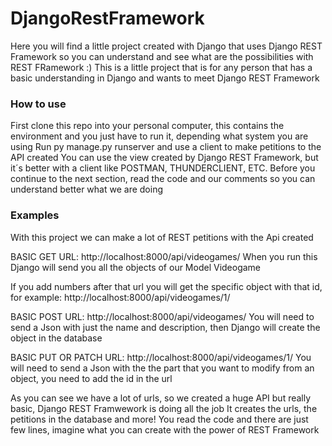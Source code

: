 # DjangoRestFramework
Here you will find a little project created with Django that uses Django REST Framework so you can understand and see what are the possibilities with REST FRamework :)
This is a little project that is for any person that has a basic understanding in Django and wants to meet Django REST Framework

### How to use
First clone this repo into your personal computer, this contains the environment and you just have to run it, depending what system you are using
Run py manage.py runserver and use a client to make petitions to the API created
You can use the view created by Django REST Framework, but it´s better with a client like POSTMAN, THUNDERCLIENT, ETC.
Before you continue to the next section, read the code and our comments so you can understand better what we are doing

### Examples
With this project we can make a lot of REST petitions with the Api created

BASIC GET URL: http://localhost:8000/api/videogames/
When you run this Django will send you all the objects of our Model Videogame

If you add numbers after that url you will get the specific object with that id, for example:
http://localhost:8000/api/videogames/1/

BASIC POST URL: http://localhost:8000/api/videogames/
You will need to send a Json with just the name and description, then Django will create the object in the database

BASIC PUT OR PATCH URL: http://localhost:8000/api/videogames/1/
You will need to send a Json with the the part that you want to modify from an object, you need to add the id in the url

As you can see we have a lot of urls, so we created a huge API but really basic, Django REST Framwework is doing all the job
It creates the urls, the petitions in the database and more!
You read the code and there are just few lines, imagine what you can create with the power of REST Framework
